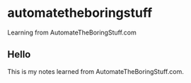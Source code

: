 # automatetheboringstuff
Learning from AutomateTheBoringStuff.com
## Hello
This is my notes learned from AutomateTheBoringStuff.com.
